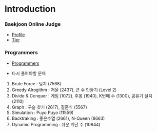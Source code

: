 # Introduction
  
### Baekjoon Online Judge
- [Profile](https://www.acmicpc.net/user/foreat13)
- [Tier](https://solved.ac/profile/foreat13)

### Programmers
- [Programmers](https://programmers.co.kr/learn/challenges?tab=all_challenges)

  
- 다시 풀어야할 문제 

1. Brute Force : 덩치 (7568)   
2. Greedy Alrogithm : 저울 (2437), 큰 수 만들기 (Level 2)
3. Divide & Conquer : 게임 (1072), 주몽 (1940), K번째 수 (1300), 공유기 설치 (2110)
4. Graph : 구슬 찾기 (2617), 결혼식 (5567)   
5. Simulation : Puyo Puyo (11559)
6. Backtraking : 좋은수열 (2661), N-Queen (9663)
7. Dynamic Programming : 쉬운 계단 수 (10844)

